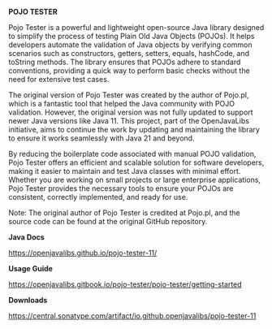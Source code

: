 **POJO TESTER**

Pojo Tester is a powerful and lightweight open-source Java library designed to simplify the process of testing Plain Old Java Objects (POJOs). It helps developers automate the validation of Java objects by verifying common scenarios such as constructors, getters, setters, equals, hashCode, and toString methods. The library ensures that POJOs adhere to standard conventions, providing a quick way to perform basic checks without the need for extensive test cases.

The original version of Pojo Tester was created by the author of Pojo.pl, which is a fantastic tool that helped the Java community with POJO validation. However, the original version was not fully updated to support newer Java versions like Java 11. This project, part of the OpenJavaLibs initiative, aims to continue the work by updating and maintaining the library to ensure it works seamlessly with Java 21 and beyond.

By reducing the boilerplate code associated with manual POJO validation, Pojo Tester offers an efficient and scalable solution for software developers, making it easier to maintain and test Java classes with minimal effort. Whether you are working on small projects or large enterprise applications, Pojo Tester provides the necessary tools to ensure your POJOs are consistent, correctly implemented, and ready for use.

Note: The original author of Pojo Tester is credited at Pojo.pl, and the source code can be found at the original GitHub repository.

**Java Docs**

https://openjavalibs.github.io/pojo-tester-11/

**Usage Guide**

https://openjavalibs.gitbook.io/pojo-tester/pojo-tester/getting-started

**Downloads**

https://central.sonatype.com/artifact/io.github.openjavalibs/pojo-tester-11
